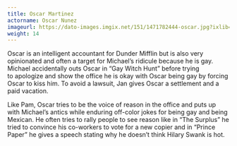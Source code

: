 ```yaml
---
title: Oscar Martinez
actorname: Oscar Nunez
imageurl: https://dato-images.imgix.net/151/1471782444-oscar.jpg?ixlib=rb-1.1.0&ch=DPR%2CWidth&auto=compress%2Cformat
weight: 14
---
```


Oscar is an intelligent accountant for Dunder Mifflin but is also very opinionated and often a target for Michael’s ridicule because he is gay. Michael accidentally outs Oscar in “Gay Witch Hunt” before trying to apologize and show the office he is okay with Oscar being gay by forcing Oscar to kiss him. To avoid a lawsuit, Jan gives Oscar a settlement and a paid vacation.

Like Pam, Oscar tries to be the voice of reason in the office and puts up with Michael’s antics while enduring off-color jokes for being gay and being Mexican. He often tries to rally people to see reason like in “The Surplus” he tried to convince his co-workers to vote for a new copier and in “Prince Paper” he gives a speech stating why he doesn’t think Hilary Swank is hot.